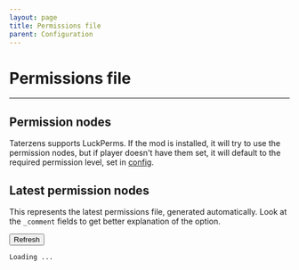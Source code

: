 ```yaml
---
layout: page
title: Permissions file
parent: Configuration
---
```


# Permissions file

---

## Permission nodes

Taterzens supports LuckPerms. If the mod is installed, it will try to
use the permission nodes, but if player doesn't have them set, it will
default to the required permission level, set in [config](./config.html).

## Latest permission nodes

This represents the latest permissions file, generated automatically.
Look at the `_comment` fields to get better explanation of the option.

<button class="btn btn-blue" onclick="fetchNewestPermissions(JSON.parse(localStorage.getItem('TaterzensVersion')))">Refresh</button>

<div class="language-plaintext highlighter-rouge highlight">
    <pre><code id="permissions">Loading ... </code></pre>
</div>

<script src="./permissions.js"></script>
